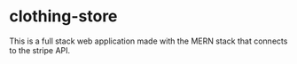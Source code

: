# clothing-store
This is a full stack web application made with the MERN stack that connects to the stripe API.
